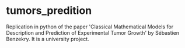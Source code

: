 # tumors_predition
Replication in python of the paper 'Classical Mathematical Models for Description and Prediction of Experimental Tumor Growth' by Sébastien Benzekry. 
It is a university project. 
